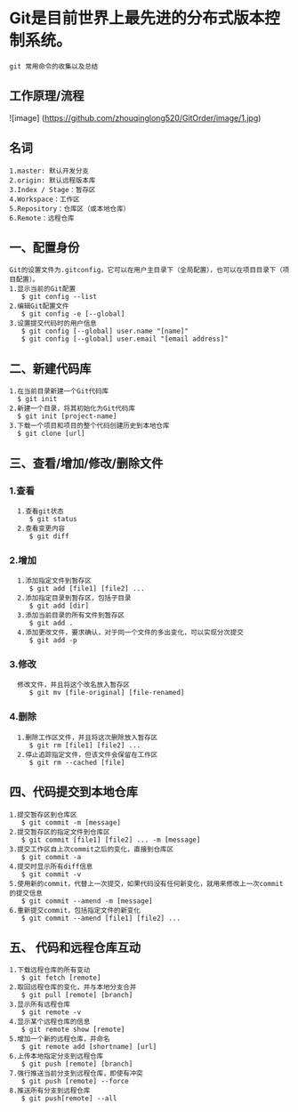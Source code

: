 # Git是目前世界上最先进的分布式版本控制系统。
    git 常用命令的收集以及总结 
## 工作原理/流程
   ![image] (https://github.com/zhouqinglong520/GitOrder/image/1.jpg)
## 名词
    1.master: 默认开发分支  
    2.origin: 默认远程版本库  
    3.Index / Stage：暂存区  
    4.Workspace：工作区  
    5.Repository：仓库区（或本地仓库）  
    6.Remote：远程仓库  

## 一、配置身份
    Git的设置文件为.gitconfig，它可以在用户主目录下（全局配置），也可以在项目目录下（项目配置）。  
    1.显示当前的Git配置  
       $ git config --list  
    2.编辑Git配置文件  
       $ git config -e [--global]  
    3.设置提交代码时的用户信息  
       $ git config [--global] user.name "[name]"    
       $ git config [--global] user.email "[email address]"  

## 二、新建代码库
    1.在当前目录新建一个Git代码库
      $ git init
    2.新建一个目录，将其初始化为Git代码库
      $ git init [project-name]
    3.下载一个项目和项目的整个代码创建历史到本地仓库
      $ git clone [url]
## 三、查看/增加/修改/删除文件
   ### 1.查看
      1.查看git状态
         $ git status
      2.查看变更内容
         $ git diff
   ### 2.增加
      1.添加指定文件到暂存区
         $ git add [file1] [file2] ...
      2.添加指定目录到暂存区，包括子目录
         $ git add [dir]
      3.添加当前目录的所有文件到暂存区
         $ git add .
      4.添加更改文件，要求确认，对于同一个文件的多出变化，可以实现分次提交
         $ git add -p
   ### 3.修改
      修改文件，并且将这个改名放入暂存区
         $ git mv [file-original] [file-renamed]
   ### 4.删除
      1.删除工作区文件，并且将这次删除放入暂存区
         $ git rm [file1] [file2] ...
      2.停止追踪指定文件，但该文件会保留在工作区
         $ git rm --cached [file]
## 四、代码提交到本地仓库
    1.提交暂存区到仓库区
       $ git commit -m [message]
    2.提交暂存区的指定文件到仓库区
       $ git commit [file1] [file2] ... -m [message]
    3.提交工作区自上次commit之后的变化，直接到仓库区
       $ git commit -a
    4.提交时显示所有diff信息
       $ git commit -v
    5.使用新的commit，代替上一次提交，如果代码没有任何新变化，就用来修改上一次commit的提交信息
       $ git commit --amend -m [message]
    6.重新提交commit，包括指定文件的新变化
       $ git commit --amend [file1] [file2] ...
## 五、 代码和远程仓库互动    
    1.下载远程仓库的所有变动
       $ git fetch [remote]
    2.取回远程仓库的变化，并与本地分支合并
       $ git pull [remote] [branch] 
    3.显示所有远程仓库
       $ git remote -v
    4.显示某个远程仓库的信息
       $ git remote show [remote]
    5.增加一个新的远程仓库，并命名
       $ git remote add [shortname] [url]
    6.上传本地指定分支到远程仓库
       $ git push [remote] [branch]
    7.强行推送当前分支到远程仓库，即使有冲突
       $ git push [remote] --force
    8.推送所有分支到远程仓库
       $ git push[remote] --all
